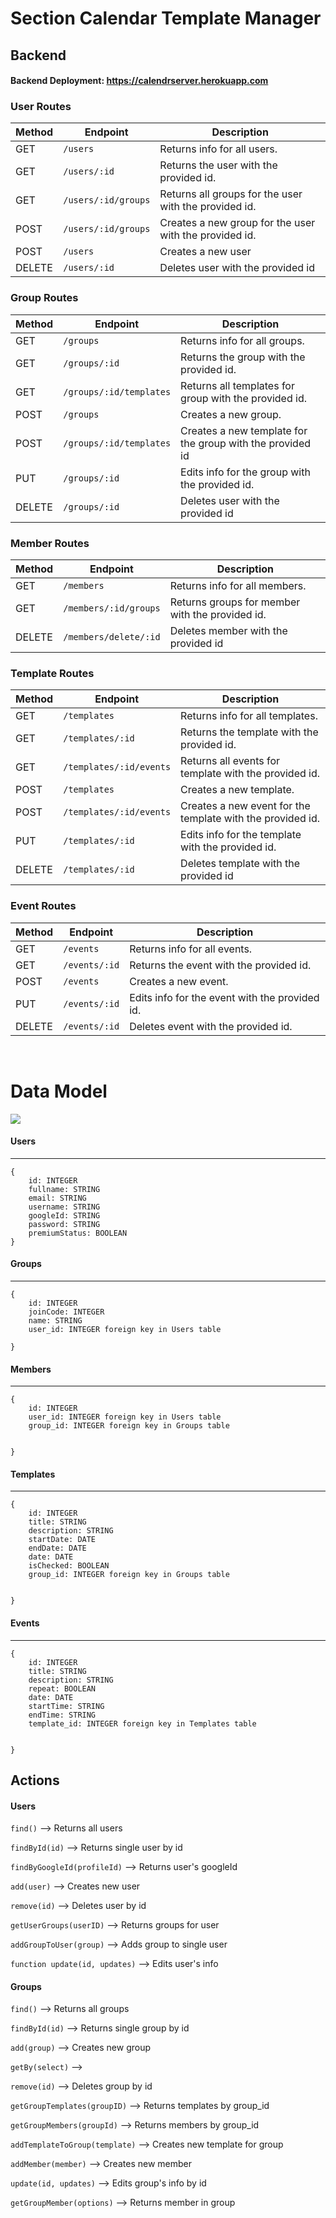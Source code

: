 

# Section Calendar Template Manager 

## Backend 

#### Backend Deployment: https://calendrserver.herokuapp.com <br>

### User Routes

| Method | Endpoint            | Description                                            |
| ------ | ------------------- | ------------------------------------------------------ |
| GET    | `/users`            | Returns info for all users.                            |
| GET    | `/users/:id`        | Returns the user with the provided id.                 |
| GET    | `/users/:id/groups` | Returns all groups for the user with the provided id.  |
| POST   | `/users/:id/groups` | Creates a new group for the user with the provided id. |
| POST   | `/users`            | Creates a new user                                     |
| DELETE | `/users/:id`        | Deletes user with the provided id                      |

### Group Routes

| Method | Endpoint                | Description                                               |
| ------ | ----------------------- | --------------------------------------------------------- |
| GET    | `/groups`               | Returns info for all groups.                              |
| GET    | `/groups/:id`           | Returns the group with the provided id.                   |
| GET    | `/groups/:id/templates` | Returns all templates for group with the provided id.     |
| POST   | `/groups`               | Creates a new group.                                      |
| POST   | `/groups/:id/templates` | Creates a new template for the group with the provided id |
| PUT    | `/groups/:id`           | Edits info for the group with the provided id.            |
| DELETE | `/groups/:id`           | Deletes user with the provided id                         |


### Member Routes

| Method | Endpoint              | Description                                     |
| ------ | --------------------- | ----------------------------------------------- |
| GET    | `/members`            | Returns info for all members.                   |
| GET    | `/members/:id/groups` | Returns groups for member with the provided id. |
| DELETE | `/members/delete/:id` | Deletes member with the provided id             |

### Template Routes

| Method | Endpoint                | Description                                                |
| ------ | ----------------------- | ---------------------------------------------------------- |
| GET    | `/templates`            | Returns info for all templates.                            |
| GET    | `/templates/:id`        | Returns the template with the provided id.                 |
| GET    | `/templates/:id/events` | Returns all events for template with the provided id.      |
| POST   | `/templates`            | Creates a new template.                                    |
| POST   | `/templates/:id/events` | Creates a new event for the template with the provided id. |
| PUT    | `/templates/:id`        | Edits info for the template with the provided id.          |
| DELETE | `/templates/:id`        | Deletes template with the provided id                      |

### Event Routes

| Method | Endpoint      | Description                                    |
| ------ | ------------- | ---------------------------------------------- |
| GET    | `/events`     | Returns info for all events.                   |
| GET    | `/events/:id` | Returns the event with the provided id.        |
| POST   | `/events`     | Creates a new event.                           |
| PUT    | `/events/:id` | Edits info for the event with the provided id. |
| DELETE | `/events/:id` | Deletes event with the provided id.            |

<br>

# Data Model

![](/datamodel.png)


#### Users

---

```
{
    id: INTEGER
    fullname: STRING
    email: STRING
    username: STRING
    googleId: STRING
    password: STRING
    premiumStatus: BOOLEAN
}
```

#### Groups

---

```
{
    id: INTEGER
    joinCode: INTEGER   
    name: STRING
    user_id: INTEGER foreign key in Users table
 
}
```

#### Members

---

```
{
    id: INTEGER
    user_id: INTEGER foreign key in Users table  
    group_id: INTEGER foreign key in Groups table
  
 
}
```

#### Templates

---

```
{
    id: INTEGER
    title: STRING
    description: STRING
    startDate: DATE
    endDate: DATE
    date: DATE
    isChecked: BOOLEAN
    group_id: INTEGER foreign key in Groups table
  
 
}
```


#### Events

---

```
{
    id: INTEGER
    title: STRING
    description: STRING
    repeat: BOOLEAN
    date: DATE
    startTime: STRING
    endTime: STRING
    template_id: INTEGER foreign key in Templates table
  
 
}
```


## Actions

#### Users

`find()` --> Returns all users

`findById(id)` --> Returns single user by id

`findByGoogleId(profileId)` --> Returns user's googleId

`add(user)` --> Creates new user

`remove(id)` --> Deletes user by id

`getUserGroups(userID)` --> Returns groups for user

`addGroupToUser(group)` --> Adds group to single user

`function update(id, updates)` --> Edits user's info



#### Groups

`find()` --> Returns all groups

`findById(id)` --> Returns single group by id

`add(group)` --> Creates new group

`getBy(select)` -->

`remove(id)` --> Deletes group by id

`getGroupTemplates(groupID)` --> Returns templates by group_id

`getGroupMembers(groupId)` --> Returns members by group_id

`addTemplateToGroup(template)` --> Creates new template for group

`addMember(member)` --> Creates new member

`update(id, updates)` --> Edits group's info by id

`getGroupMember(options)` --> Returns member in group

